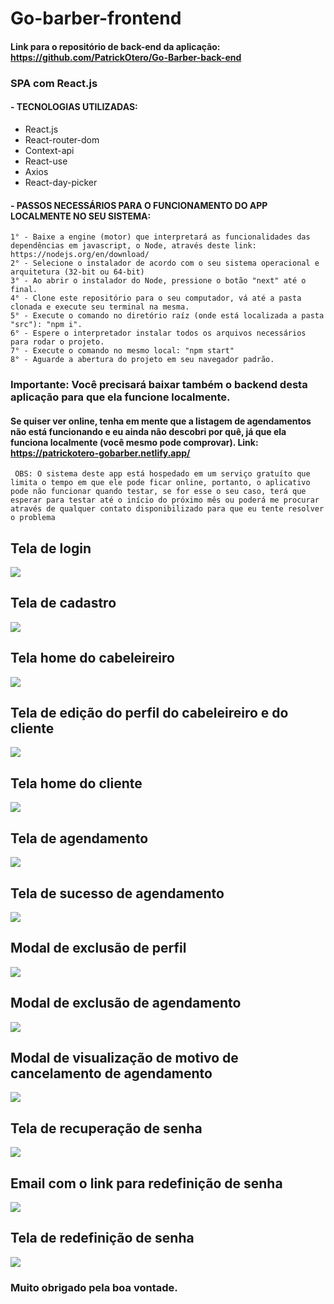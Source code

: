 # Go-barber-frontend

#### Link para o repositório de back-end da aplicação: https://github.com/PatrickOtero/Go-Barber-back-end

### SPA com React.js

#### - TECNOLOGIAS UTILIZADAS:

  - React.js
  - React-router-dom
  - Context-api
  - React-use
  - Axios
  - React-day-picker
  
#### - PASSOS NECESSÁRIOS PARA O FUNCIONAMENTO DO APP LOCALMENTE NO SEU SISTEMA:

    1° - Baixe a engine (motor) que interpretará as funcionalidades das dependências em javascript, o Node, através deste link: https://nodejs.org/en/download/
    2° - Selecione o instalador de acordo com o seu sistema operacional e arquitetura (32-bit ou 64-bit)
    3° - Ao abrir o instalador do Node, pressione o botão "next" até o final.
    4° - Clone este repositório para o seu computador, vá até a pasta clonada e execute seu terminal na mesma.
    5° - Execute o comando no diretório raíz (onde está localizada a pasta "src"): "npm i".
    6° - Espere o interpretador instalar todos os arquivos necessários para rodar o projeto.
    7° - Execute o comando no mesmo local: "npm start"
    8° - Aguarde a abertura do projeto em seu navegador padrão.
      
      
### Importante: Você precisará baixar também o backend desta aplicação para que ela funcione localmente.

#### Se quiser ver online, tenha em mente que a listagem de agendamentos não está funcionando e eu ainda não descobri por quê, já que ela funciona localmente (você mesmo pode comprovar). Link: https://patrickotero-gobarber.netlify.app/

     OBS: O sistema deste app está hospedado em um serviço gratuíto que limita o tempo em que ele pode ficar online, portanto, o aplicativo pode não funcionar quando testar, se for esse o seu caso, terá que esperar para testar até o início do próximo mês ou poderá me procurar através de qualquer contato disponibilizado para que eu tente resolver o problema

## Tela de login
<img src="./mdAssets/goBarberLogin.jpg">

## Tela de cadastro
<img src="./mdAssets/goBarberCadastro.jpg">

## Tela home do cabeleireiro
<img src="./mdAssets/goBarberHomeCabeleireiroo.jpg">

## Tela de edição do perfil do cabeleireiro e do cliente
<img src="./mdAssets/goBarberTelaEdicaoUsuario.jpg">

## Tela home do cliente
<img src="./mdAssets/goBarberClienteHome.jpg">

## Tela de agendamento
<img src="./mdAssets/goBarberTelaDeAgendamento.jpg">

## Tela de sucesso de agendamento
<img src="./mdAssets/goBarberTelaSucessoAgendamento.jpg">

## Modal de exclusão de perfil
<img src="./mdAssets/goBarberModalExclusao.jpg">

## Modal de exclusão de agendamento
<img src="./mdAssets/goBarberModalExclusaoAgendamento.jpg">

## Modal de visualização de motivo de cancelamento de agendamento
<img src="./mdAssets/goBarberModalMotivoCancelamento.jpg">

## Tela de recuperação de senha
<img src="./mdAssets/goBarberTelaEsqueciSenha.jpg">

## Email com o link para redefinição de senha
<img src="./mdAssets/goBarberEmailDeRedefinicaoDeSenha.jpg">

## Tela de redefinição de senha
<img src="./mdAssets/goBarberRedefinePass.jpg">

### Muito obrigado pela boa vontade.